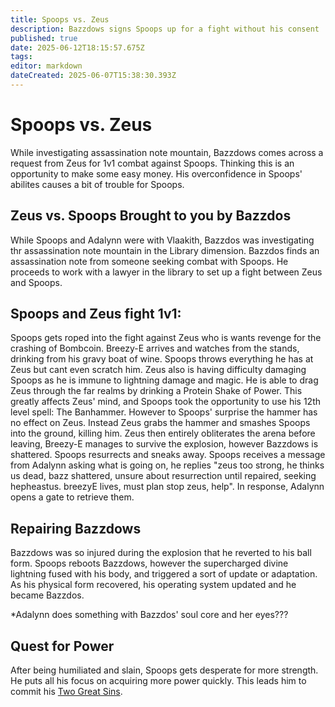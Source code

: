 ```yaml
---
title: Spoops vs. Zeus
description: Bazzdows signs Spoops up for a fight without his consent
published: true
date: 2025-06-12T18:15:57.675Z
tags: 
editor: markdown
dateCreated: 2025-06-07T15:38:30.393Z
---
```


# Spoops vs. Zeus
While investigating assassination note mountain, Bazzdows comes across a request from Zeus for 1v1 combat against Spoops. Thinking this is an opportunity to make some easy money. His overconfidence in Spoops' abilites causes a bit of trouble for Spoops. 

## Zeus vs. Spoops Brought to you by Bazzdos
While Spoops and Adalynn were with Vlaakith, Bazzdos was investigating thr assassination note mountain in the Library dimension. Bazzdos finds an assassination note from someone seeking combat with Spoops. He proceeds to work with a lawyer in the library to set up a fight between Zeus and Spoops.

## Spoops and Zeus fight 1v1: 
Spoops gets roped into the fight against Zeus who is wants revenge for the crashing of Bombcoin. Breezy-E arrives and watches from the stands, drinking from his gravy boat of wine. Spoops throws everything he has at Zeus but cant even scratch him. Zeus also is having difficulty damaging Spoops as he is immune to lightning damage and magic. He is able to drag Zeus through the far realms by drinking a Protein Shake of Power. This greatly affects Zeus' mind, and Spoops took the opportunity to use his 12th level spell: The Banhammer. However to Spoops' surprise the hammer has no effect on Zeus. Instead Zeus grabs the hammer and smashes Spoops into the ground, killing him. Zeus then entirely obliterates the arena before leaving, Breezy-E manages to survive the explosion, however Bazzdows is shattered. Spoops resurrects and sneaks away. Spoops receives a message from Adalynn asking what is going on, he replies "zeus too strong, he thinks us dead, bazz shattered, unsure about resurrection until repaired, seeking hepheastus. breezyE lives, must plan stop zeus, help". In response, Adalynn opens a gate to retrieve them.


## Repairing Bazzdows
Bazzdows was so injured during the explosion that he reverted to his ball form. Spoops reboots Bazzdows, however the supercharged divine lightning fused with his body, and triggered a sort of update or adaptation. As his physical form recovered, his operating system updated and he became Bazzdos.

*Adalynn does something with Bazzdos' soul core and her eyes???



## Quest for Power
After being humiliated and slain, Spoops gets desperate for more strength. He puts all his focus on acquiring more power quickly. This leads him to commit his [Two Great Sins](/Events/the-great-sins-of-spoops).